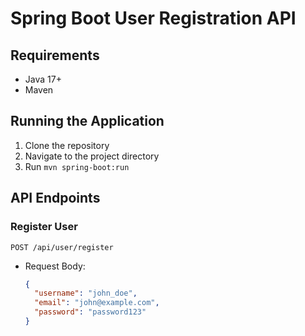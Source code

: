 # Spring Boot User Registration API

## Requirements
- Java 17+
- Maven

## Running the Application
1. Clone the repository
2. Navigate to the project directory
3. Run `mvn spring-boot:run`

## API Endpoints

### Register User
`POST /api/user/register`
- Request Body: 
  ```json
  {
    "username": "john_doe",
    "email": "john@example.com",
    "password": "password123"
  }
